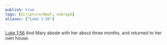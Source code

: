 ```yaml
---
publish: true
tags: [Scripture/NewT, noGraph]
aliases: ["Luke 1:56"]
---
```

[Luke 1:56](https://churchofjesuschrist.org/study/scriptures/nt/luke/1?lang=eng&id=p56#p56) And Mary abode with her about three months, and returned to her own house.
